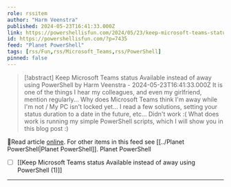 ```yaml
---
role: rssitem
author: "Harm Veenstra"
published: 2024-05-23T16:41:33.000Z
link: https://powershellisfun.com/2024/05/23/keep-microsoft-teams-status-available-instead-of-away-using-powershell/
id: https://powershellisfun.com/?p=7435
feed: "Planet PowerShell"
tags: [rss/Fun,rss/Microsoft_Teams,rss/PowerShell]
pinned: false
---
```

> [!abstract] Keep Microsoft Teams status Available instead of away using PowerShell by Harm Veenstra - 2024-05-23T16:41:33.000Z
> It is one of the things I hear my colleagues, and even my girlfriend, mention regularly... Why does Microsoft Teams think I'm away while I'm not / My PC isn't locked yet... I read a few solutions, setting your status duration to a date in the future, etc... Didn't work :( What does work is running my simple PowerShell scripts, which I will show you in this blog post :)

🔗Read article [online](https://powershellisfun.com/2024/05/23/keep-microsoft-teams-status-available-instead-of-away-using-powershell/). For other items in this feed see [[../Planet PowerShell|Planet PowerShell]].
Planet PowerShell
- [ ] [[Keep Microsoft Teams status Available instead of away using PowerShell (1)]]
- - -
